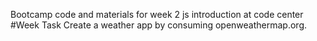 Bootcamp code and materials for week 2 js introduction at code center
#Week Task
Create a weather app by consuming openweathermap.org.